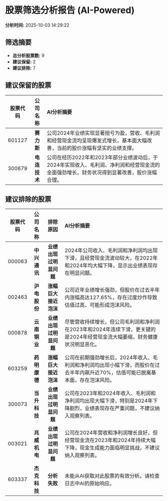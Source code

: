 # 股票筛选分析报告 (AI-Powered)

**分析时间:** 2025-10-03 14:29:22

## 筛选摘要

- **总分析股票数:** 9
- **建议保留:** 2
- **建议排除:** 7

## 建议保留的股票

| 股票代码 | 公司名称 | AI分析摘要 |
|:---:|:---:|:---|
| 601127 | **赛力斯** | 公司2024年业绩实现显著扭亏为盈，营收、毛利润和经营现金流均呈现爆发式增长，基本面大幅改善，当前的股价涨幅有坚实的业绩支撑。 |
| 300679 | **电连技术** | 公司在经历2022年和2023年部分业绩波动后，于2024年实现收入、毛利润、净利润和经营现金流的全面强劲增长，财务状况得到显著改善，股价涨幅合理。 |

## 建议排除的股票

| 股票代码 | 公司名称 | 排除原因 | AI分析摘要 |
|:---:|:---:|:---:|:---|
| 000063 | **中兴通讯** | **业绩出现过明显问题** | 2024年公司收入、毛利润和净利润均出现下滑，且经营现金流波动较大，在2022年和2024年均大幅下降，显示出业绩表现存在明显问题。 |
| 002463 | **沪电股份** | **涨幅巨大接近泡沫** | 公司近年业绩增长强劲，但股价在过去半年内涨幅高达127.65%，存在过度炒作导致估值过高，可能形成泡沫风险。 |
| 000878 | **云南铜业** | **业绩出现过明显问题** | 尽管营收持续增长，但公司毛利润和净利润在2023年和2024年连续下滑，更关键的是2024年经营现金流大幅萎缩，财务健康状况明显恶化。 |
| 603259 | **药明康德** | **涨幅巨大接近泡沫** | 公司在前期强劲增长后，2024年收入、毛利润和净利润均出现小幅下滑，而股价在过去半年内飙升近70%，估值可能已脱离基本面，存在泡沫风险。 |
| 300073 | **当升科技** | **业绩出现过明显问题** | 公司在2023年和2024年收入、毛利润和净利润均出现大幅下滑，特别是2024年下降剧烈，业绩表现存在严重问题，不建议纳入观察列表。 |
| 003021 | **兆威机电** | **业绩出现过明显问题** | 公司在2024年营收和净利润增长良好，但经营现金流在2023年和2024年持续大幅下降，现金生成能力面临明显挑战，不建议纳入观察列表。 |
| 603337 | **杰克科技** | **分析失败** | 未能从AI获取对此股票的有效分析。请检查日志中AI的原始响应。 |
